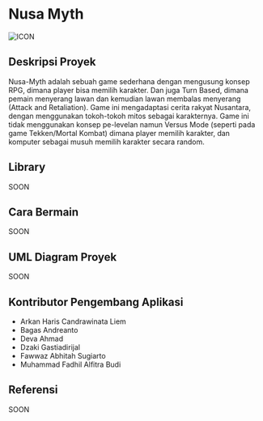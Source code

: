 # Nusa Myth
![ICON](https://github.com/earldev4/Nusa-Myth-Game/assets/115122603/bd5e5947-5c12-46e5-87a7-a3fa8a5a4d07)


## Deskripsi Proyek
Nusa-Myth adalah sebuah game sederhana dengan mengusung konsep RPG, dimana player bisa memilih karakter. Dan juga Turn Based, dimana pemain menyerang lawan dan kemudian lawan membalas menyerang (Attack and Retaliation). Game ini mengadaptasi cerita rakyat Nusantara, dengan menggunakan tokoh-tokoh mitos sebagai karakternya. Game ini tidak menggunakan konsep pe-levelan namun Versus Mode (seperti pada game Tekken/Mortal Kombat) dimana player memilih karakter, dan komputer sebagai musuh memilih karakter secara random. 

## Library
SOON

## Cara Bermain 
SOON

## UML Diagram Proyek
SOON

## Kontributor Pengembang Aplikasi
- Arkan Haris Candrawinata Liem
- Bagas Andreanto
- Deva Ahmad
- Dzaki Gastiadirijal
- Fawwaz Abhitah Sugiarto
- Muhammad Fadhil Alfitra Budi

## Referensi
SOON
